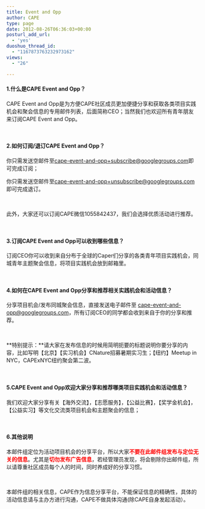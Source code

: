 ```yaml
---
title: Event and Opp
author: CAPE
type: page
date: 2012-08-26T06:36:03+00:00
posturl_add_url:
  - 'yes'
duoshuo_thread_id:
  - "1167873763232973162"
views:
  - "26"

---
```

#### **1.什么是CAPE Event and Opp？**

CAPE Event and Opp是为方便CAPE社区成员更加便捷分享和获取各类项目实践机会和聚会信息的专用邮件列表，后面简称CEO；当然我们也欢迎所有青年朋友来订阅CAPE Event and Opp。

&nbsp;

#### **2.如何订阅/退订CAPE Event and Opp？**

你只需发送空邮件至<span style="color: #ff0000;">cape-event-and-opp+subscribe@googlegroups.com</span>即可完成订阅；

你只需发送空邮件至<span style="color: #ff0000;">cape-event-and-opp+unsubscribe@googlegroups.com</span>即可完成退订。

&nbsp;

此外，大家还可以订阅CAPE微信1055842437，我们会选择优质活动进行推荐。

&nbsp;

#### **3.订阅CAPE Event and Opp可以收到哪些信息？**

订阅CEO你可以收到来自分布于全球的Caper们分享的各类青年项目实践机会，同城青年主题聚会信息，将项目实践机会放到邮箱里。

&nbsp;

#### **4.如何在CAPE Event and Opp分享和推荐相关实践机会和活动信息？**

分享项目机会/发布同城聚会信息，直接发送电子邮件至 cape-event-and-opp@googlegroups.com，所有订阅CEO的同学都会收到来自于你的分享和推荐。

&nbsp;

**特别提示：**请大家在发布信息的时候用简明扼要的标题说明你要分享的内容，比如写明【北京】【实习机会】CNature招募暑期实习生；【纽约】Meetup in NYC，CAPExNYC纽约聚会第二波。

&nbsp;

#### **5.CAPE Event and Opp欢迎大家分享和推荐哪类项目实践机会和活动信息？**

我们欢迎大家分享有关【海外交流】，【志愿服务】，【公益比赛】，【奖学金机会】，【公益实习】等文化交流类项目机会和主题聚会的信息；

&nbsp;

#### **6.其他说明**

本邮件组定位为活动项目机会的分享平台，所以大家<span style="color: #ff0000;"><strong>不要在此邮件组发布与定位无关的信息</strong></span>。尤其是<span style="color: #ff0000;"><strong>切勿发布广告信息</strong></span>，若经管理员发现，将会剔除你出邮件组，所以请尊重社区成员每个人的时间，同时养成好的分享习惯。

&nbsp;

本邮件组的相关信息，CAPE作为信息分享平台，不能保证信息的精确性，具体的活动信息请与主办方进行沟通，CAPE不做具体沟通(除CAPE自身发起活动）。

&nbsp;